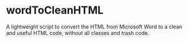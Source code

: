 # wordToCleanHTML

A lightweight script to convert the HTML from Microsoft Word to a clean and useful HTML code, without all classes and trash code.
